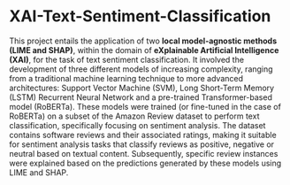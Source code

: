 # XAI-Text-Sentiment-Classification

This project entails the application of two **local model-agnostic methods (LIME and SHAP)**, within the domain of **eXplainable Artificial Intelligence (XAI)**, for the task of text sentiment classification. It involved the development of three different modelsof increasing complexity, ranging from a traditional machine learning techniqueto more advanced architectures: Support Vector Machine (SVM), LongShort-Term Memory (LSTM) Recurrent Neural Network and a pre-trainedTransformer-based model (RoBERTa). These models were trained (or fine-tunedin the case of RoBERTa) on a subset of theAmazon Review dataset to perform text classification, specifically focusing onsentiment analysis. The dataset contains software reviews and their associated ratings,making it suitable for sentiment analysis tasks that classify reviews as positive,negative or neutral based on textual content. Subsequently, specific review instanceswere explained based on the predictions generated by these modelsusing LIME and SHAP.
